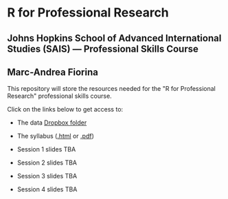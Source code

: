 # R for Professional Research

## Johns Hopkins School of Advanced International Studies (SAIS) — Professional Skills Course

## Marc-Andrea Fiorina

This repository will store the resources needed for the "R for Professional Research" professional skills course.

Click on the links below to get access to:

- The data [Dropbox folder](https://www.dropbox.com/scl/fo/6m5hzlrc82i04oi0qoam7/h?rlkey=7t9p4bfg90gvoybibb9jf7veq&dl=0)

- The syllabus ([.html](https://mfiorina.github.io/sais_r_course/syllabus/r_course_syllabus.html) or [.pdf](https://mfiorina.github.io/sais_r_course/syllabus/r_course_syllabus.pdf))

- Session 1 slides TBA
[]([.html](https://mfiorina.github.io/sais_r_course/slides/session_1/session_1.html))

- Session 2 slides TBA
[]([.html](https://mfiorina.github.io/sais_r_course/slides/session_2/session_2.html))

- Session 3 slides TBA
[]([.html](https://mfiorina.github.io/sais_r_course/slides/session_3/session_3.html))

- Session 4 slides TBA
[]([.html](https://mfiorina.github.io/sais_r_course/slides/session_4/session_4.html))
